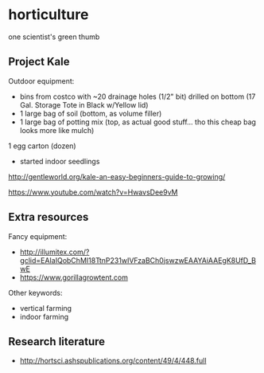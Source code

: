 # horticulture
one scientist's green thumb


## Project Kale

Outdoor equipment: 
* bins from costco with ~20 drainage holes (1/2" bit) drilled on bottom (17 Gal. Storage Tote in Black w/Yellow lid)
* 1 large bag of soil (bottom, as volume filler)
* 1 large bag of potting mix (top, as actual good stuff... tho this cheap bag looks more like mulch)

1 egg carton (dozen)
* started indoor seedlings

http://gentleworld.org/kale-an-easy-beginners-guide-to-growing/

https://www.youtube.com/watch?v=HwavsDee9vM


## Extra resources

Fancy equipment: 
* http://illumitex.com/?gclid=EAIaIQobChMI18TtnP231wIVFzaBCh0jswzwEAAYAiAAEgK8UfD_BwE
* https://www.gorillagrowtent.com


Other keywords: 
* vertical farming
* indoor farming

## Research literature
 * http://hortsci.ashspublications.org/content/49/4/448.full
 
 
